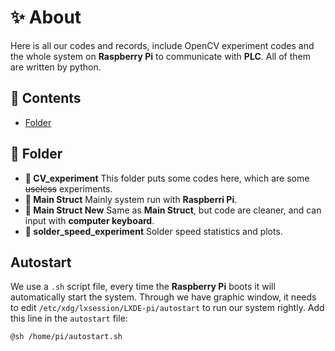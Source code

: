 # ✨ About

Here is all our codes and records, include OpenCV experiment codes and the whole system on **Raspberry Pi** to communicate with **PLC**. All of them are written by python.

## 📃 Contents

* [Folder](#folder)

## 📁 Folder

* **📂 CV_experiment**
    This folder puts some codes here, which are some ~~useless~~ experiments.
* **📂 Main Struct**
    Mainly system run with **Raspberri Pi**.
* **📂 Main Struct New**
    Same as **Main Struct**, but code are cleaner, and can input with **computer keyboard**.
* **📂 solder_speed_experiment**
    Solder speed statistics and plots.

## Autostart

We use a `.sh` script file, every time the **Raspberry Pi** boots it will automatically start the system. Through we have graphic window, it needs to edit `/etc/xdg/lxsession/LXDE-pi/autostart` to run our system rightly.
Add this line in the `autostart` file:

```bash
@sh /home/pi/autostart.sh
```
